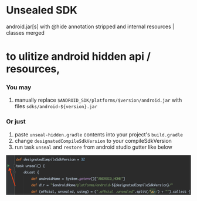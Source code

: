 # Unsealed SDK

android.jar[s] with @hide annotation stripped and internal resources | classes merged

# to ulitize android hidden api / resources,

### You may

1. manually replace `$ANDROID_SDK/platforms/$version/android.jar` with files `sdks/android-${version}.jar`

### Or just

1. paste `unseal-hidden.gradle` contents into your project's `build.gradle`
2. change `designatedCompileSdkVersion` to your compileSdkVersion
3. run task `unseal` and `restore` from android studio gutter like below

![run `unseal` and `restore` from gutter](./art/run-from-gutter.png)
